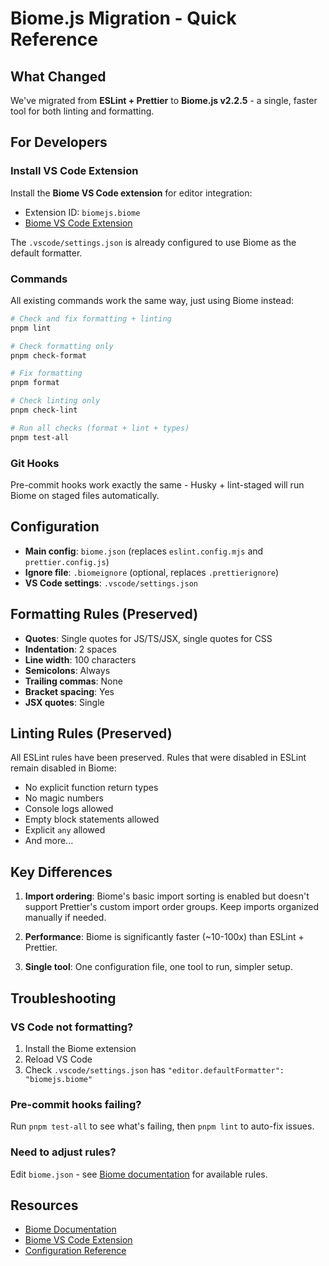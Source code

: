 # Biome.js Migration - Quick Reference

## What Changed

We've migrated from **ESLint + Prettier** to **Biome.js v2.2.5** - a single, faster tool for both linting and formatting.

## For Developers

### Install VS Code Extension

Install the **Biome VS Code extension** for editor integration:
- Extension ID: `biomejs.biome`
- [Biome VS Code Extension](https://marketplace.visualstudio.com/items?itemName=biomejs.biome)

The `.vscode/settings.json` is already configured to use Biome as the default formatter.

### Commands

All existing commands work the same way, just using Biome instead:

```bash
# Check and fix formatting + linting
pnpm lint

# Check formatting only
pnpm check-format

# Fix formatting
pnpm format

# Check linting only
pnpm check-lint

# Run all checks (format + lint + types)
pnpm test-all
```

### Git Hooks

Pre-commit hooks work exactly the same - Husky + lint-staged will run Biome on staged files automatically.

## Configuration

- **Main config**: `biome.json` (replaces `eslint.config.mjs` and `prettier.config.js`)
- **Ignore file**: `.biomeignore` (optional, replaces `.prettierignore`)
- **VS Code settings**: `.vscode/settings.json`

## Formatting Rules (Preserved)

- **Quotes**: Single quotes for JS/TS/JSX, single quotes for CSS
- **Indentation**: 2 spaces
- **Line width**: 100 characters
- **Semicolons**: Always
- **Trailing commas**: None
- **Bracket spacing**: Yes
- **JSX quotes**: Single

## Linting Rules (Preserved)

All ESLint rules have been preserved. Rules that were disabled in ESLint remain disabled in Biome:
- No explicit function return types
- No magic numbers
- Console logs allowed
- Empty block statements allowed
- Explicit `any` allowed
- And more...

## Key Differences

1. **Import ordering**: Biome's basic import sorting is enabled but doesn't support Prettier's custom import order groups. Keep imports organized manually if needed.

2. **Performance**: Biome is significantly faster (~10-100x) than ESLint + Prettier.

3. **Single tool**: One configuration file, one tool to run, simpler setup.

## Troubleshooting

### VS Code not formatting?

1. Install the Biome extension
2. Reload VS Code
3. Check `.vscode/settings.json` has `"editor.defaultFormatter": "biomejs.biome"`

### Pre-commit hooks failing?

Run `pnpm test-all` to see what's failing, then `pnpm lint` to auto-fix issues.

### Need to adjust rules?

Edit `biome.json` - see [Biome documentation](https://biomejs.dev/) for available rules.

## Resources

- [Biome Documentation](https://biomejs.dev/)
- [Biome VS Code Extension](https://marketplace.visualstudio.com/items?itemName=biomejs.biome)
- [Configuration Reference](https://biomejs.dev/reference/configuration/)
